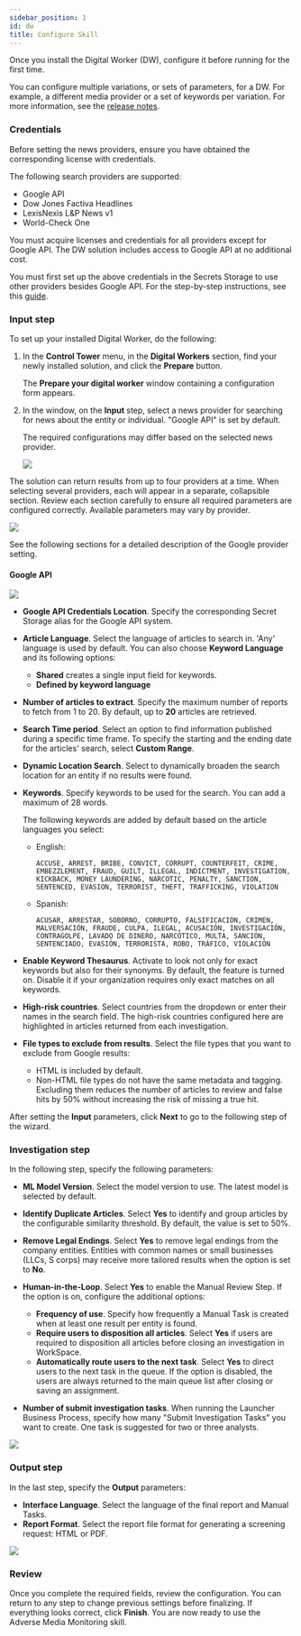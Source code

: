```yaml
---
sidebar_position: 1
id: dw
title: Configure Skill
---
```


Once you install the Digital Worker (DW), configure it before running for the first time.

You can configure multiple variations, or sets of parameters, for a DW. For example, a different media provider or a set of keywords per variation. For more information, see the [release notes](https://example.com).

### Credentials

Before setting the news providers, ensure you have obtained the corresponding license with credentials.

The following search providers are supported:

- Google API
- Dow Jones Factiva Headlines
- LexisNexis L&P News v1
- World-Check One

You must acquire licenses and credentials for all providers except for Google API. The DW solution includes access to Google API at no additional cost.

You must first set up the above credentials in the Secrets Storage to use other providers besides Google API. For the step-by-step instructions, see this [guide](https://example.com).

### Input step

To set up your installed Digital Worker, do the following:

1. In the **Control Tower** menu, in the **Digital Workers** section, find your newly installed solution, and click the **Prepare** button.

    The **Prepare your digital worker** window containing a configuration form appears.

2. In the window, on the **Input** step, select a news provider for searching for news about the entity or individual. "Google API" is set by default.

    The required configurations may differ based on the selected news provider.

    ![](/img/samples/amm-config-input-v3.3.png)

The solution can return results from up to four providers at a time. When selecting several providers, each will appear in a separate, collapsible section. Review each section carefully to ensure all required parameters are configured correctly. Available parameters may vary by provider.

![](/img/samples/search-providers.png)

See the following sections for a detailed description of the Google provider setting.

#### Google API

![](/img/samples/amm-ui-google-input.jpg)

- **Google API Credentials Location**. Specify the corresponding Secret Storage alias for the Google API system.
- **Article Language**. Select the language of articles to search in. 'Any' language is used by default. You can also choose **Keyword Language** and its following options:

    - **Shared** creates a single input field for keywords.
    - **Defined by keyword language**

- **Number of articles to extract**. Specify the maximum number of reports to fetch from 1 to 20. By default, up to **20** articles are retrieved.
- **Search Time period**. Select an option to find information published during a specific time frame. To specify the starting and the ending date for the articles' search, select **Custom Range**.
- **Dynamic Location Search**. Select to dynamically broaden the search location for an entity if no results were found.
- **Keywords**. Specify keywords to be used for the search. You can add a maximum of 28 words.

    The following keywords are added by default based on the article languages you select:

    - English:

        ```text
        ACCUSE, ARREST, BRIBE, CONVICT, CORRUPT, COUNTERFEIT, CRIME, EMBEZZLEMENT, FRAUD, GUILT, ILLEGAL, INDICTMENT, INVESTIGATION, KICKBACK, MONEY LAUNDERING, NARCOTIC, PENALTY, SANCTION, SENTENCED, EVASION, TERRORIST, THEFT, TRAFFICKING, VIOLATION
        ```

    - Spanish:

        ```text
        ACUSAR, ARRESTAR, SOBORNO, CORRUPTO, FALSIFICACIÓN, CRIMEN, MALVERSACIÓN, FRAUDE, CULPA, ILEGAL, ACUSACIÓN, INVESTIGACIÓN, CONTRAGOLPE, LAVADO DE DINERO, NARCÓTICO, MULTA, SANCIÓN, SENTENCIADO, EVASIÓN, TERRORISTA, ROBO, TRÁFICO, VIOLACIÓN
        ```

- **Enable Keyword Thesaurus**. Activate to look not only for exact keywords but also for their synonyms. By default, the feature is turned on. Disable it if your organization requires only exact matches on all keywords.
- **High-risk countries**. Select countries from the dropdown or enter their names in the search field. The high-risk countries configured here are highlighted in articles returned from each investigation.
- **File types to exclude from results**. Select the file types that you want to exclude from Google results:

    - HTML is included by default.
    - Non-HTML file types do not have the same metadata and tagging. Excluding them reduces the number of articles to review and false hits by 50% without increasing the risk of missing a true hit.

After setting the **Input** parameters, click **Next** to go to the following step of the wizard.

### Investigation step

In the following step, specify the following parameters:

- **ML Model Version**. Select the model version to use. The latest model is selected by default.

- **Identify Duplicate Articles**. Select **Yes** to identify and group articles by the configurable similarity threshold. By default, the value is set to 50%.
- **Remove Legal Endings**. Select **Yes** to remove legal endings from the company entities. Entities with common names or small businesses (LLCs, S corps) may receive more tailored results when the option is set to **No**.

- **Human-in-the-Loop**. Select **Yes** to enable the Manual Review Step. If the option is on, configure the additional options:

    - **Frequency of use**. Specify how frequently a Manual Task is created when at least one result per entity is found.
    - **Require users to disposition all articles**. Select **Yes** if users are required to disposition all articles before closing an investigation in WorkSpace.
    - **Automatically route users to the next task**. Select **Yes** to direct users to the next task in the queue. If the option is disabled, the users are always returned to the main queue list after closing or saving an assignment.

- **Number of submit investigation tasks**. When running the Launcher Business Process, specify how many "Submit Investigation Tasks" you want to create. One task is suggested for two or three analysts.

![](/img/samples/amm-config-investigation.png)

### Output step

In the last step, specify the **Output** parameters:

- **Interface Language**. Select the language of the final report and Manual Tasks.
- **Report Format**. Select the report file format for generating a screening request: HTML or PDF.

![](/img/samples/amm-config-output.jpg)

### Review

Once you complete the required fields, review the configuration. You can return to any step to change previous settings before finalizing. If everything looks correct, click **Finish**. You are now ready to use the Adverse Media Monitoring skill.
